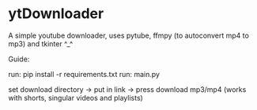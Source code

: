 # ytDownloader
A simple youtube downloader, uses pytube, ffmpy (to autoconvert mp4 to mp3) and tkinter ^_^

Guide:

run: pip install -r requirements.txt
run: main.py

set download directory -> put in link -> press download mp3/mp4 (works with shorts, singular videos and playlists)
